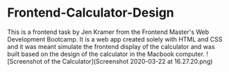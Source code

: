 # Frontend-Calculator-Design
This is a frontend task by Jen Kramer from the Frontend Master's Web Development Bootcamp. It is a web app created solely with HTML and CSS and it was meant simulate the frontend display of the calculator and was built based on the design of the calculator in the Macbook computer.
![Screenshot of the Calculator](Screenshot 2020-03-22 at 16.27.20.png)

